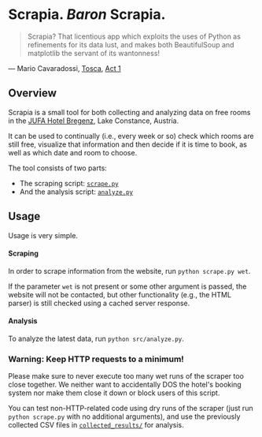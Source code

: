 # Scrapia. _Baron_ Scrapia.

> Scrapia? That licentious app which exploits the uses of Python as refinements for its data lust,
and makes both BeautifulSoup and matplotlib the servant of its wantonness!

— Mario Cavaradossi, [Tosca], [Act 1][libretto]

## Overview

Scrapia is a small tool for both collecting and analyzing data on free rooms in the
[JUFA Hotel Bregenz](https://www.jufahotels.com/hotel/bregenz), Lake Constance, Austria.

It can be used to continually (i.e., every week or so) check which rooms are still free, visualize
that information and then decide if it is time to book, as well as which date and room to choose.

The tool consists of two parts:
- The scraping script: [`scrape.py`](scrape.py)
- And the analysis script: [`analyze.py`](analyze.py)

## Usage

Usage is very simple.

#### Scraping

In order to scrape information from the website, run `python scrape.py wet`.

If the parameter `wet` is not present or some other argument is passed, the website will not be
contacted, but other functionality (e.g., the HTML parser) is still checked using a cached server
response.

#### Analysis

To analyze the latest data, run `python src/analyze.py`.

### Warning: Keep HTTP requests to a minimum!

Please make sure to never execute too many wet runs of the scraper too close together.
We neither want to accidentally DOS the hotel's booking system nor make them close it down or block
users of this script.

You can test non-HTTP-related code using dry runs of the scraper
(just run `python scrape.py` with no additional arguments), and use the previously collected CSV
files in [`collected_results/`](collected_results/) for analysis.



[Tosca]: https://en.wikipedia.org/wiki/Tosca
[libretto]: http://www.murashev.com/opera/Tosca_libretto_Italian_English
